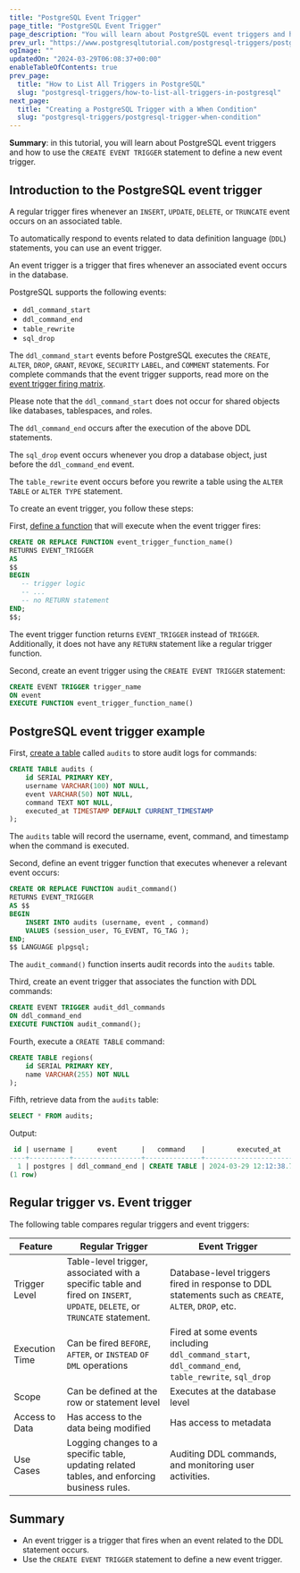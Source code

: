 ```yaml
---
title: "PostgreSQL Event Trigger"
page_title: "PostgreSQL Event Trigger"
page_description: "You will learn about PostgreSQL event triggers and how to use the CREATE EVENT TRIGGER statement to define a new event trigger."
prev_url: "https://www.postgresqltutorial.com/postgresql-triggers/postgresql-event-trigger/"
ogImage: ""
updatedOn: "2024-03-29T06:08:37+00:00"
enableTableOfContents: true
prev_page: 
  title: "How to List All Triggers in PostgreSQL"
  slug: "postgresql-triggers/how-to-list-all-triggers-in-postgresql"
next_page: 
  title: "Creating a PostgreSQL Trigger with a When Condition"
  slug: "postgresql-triggers/postgresql-trigger-when-condition"
---
```





**Summary**: in this tutorial, you will learn about PostgreSQL event triggers and how to use the `CREATE EVENT TRIGGER` statement to define a new event trigger.


## Introduction to the PostgreSQL event trigger

A regular trigger fires whenever an `INSERT`, `UPDATE`, `DELETE`, or `TRUNCATE` event occurs on an associated table.

To automatically respond to events related to data definition language (`DDL`) statements, you can use an event trigger.

An event trigger is a trigger that fires whenever an associated event occurs in the database.

PostgreSQL supports the following events:

* `ddl_command_start`
* `ddl_command_end`
* `table_rewrite`
* `sql_drop`

The `ddl_command_start` events before PostgreSQL executes the `CREATE`, `ALTER`, `DROP`, `GRANT`, `REVOKE`, `SECURITY` `LABEL`, and `COMMENT` statements. For complete commands that the event trigger supports, read more on the [event trigger firing matrix](https://www.postgresql.org/docs/current/event-trigger-matrix.html).

Please note that the `ddl_command_start` does not occur for shared objects like databases, tablespaces, and roles.

The `ddl_command_end` occurs after the execution of the above DDL statements.

The `sql_drop` event occurs whenever you drop a database object, just before the `ddl_command_end` event.

The `table_rewrite` event occurs before you rewrite a table using the `ALTER TABLE` or `ALTER TYPE` statement.

To create an event trigger, you follow these steps:

First, [define a function](../postgresql-plpgsql/postgresql-create-function) that will execute when the event trigger fires:


```sql
CREATE OR REPLACE FUNCTION event_trigger_function_name()
RETURNS EVENT_TRIGGER
AS
$$
BEGIN
   -- trigger logic
   -- ...
   -- no RETURN statement
END;
$$;
```
The event trigger function returns `EVENT_TRIGGER` instead of `TRIGGER`. Additionally, it does not have any `RETURN` statement like a regular trigger function.

Second, create an event trigger using the `CREATE EVENT TRIGGER` statement:


```sql
CREATE EVENT TRIGGER trigger_name
ON event
EXECUTE FUNCTION event_trigger_function_name()
```

## PostgreSQL event trigger example

First, [create a table](../postgresql-tutorial/postgresql-create-table) called `audits` to store audit logs for commands:


```sql
CREATE TABLE audits (
    id SERIAL PRIMARY KEY,
    username VARCHAR(100) NOT NULL,
    event VARCHAR(50) NOT NULL,
    command TEXT NOT NULL,
    executed_at TIMESTAMP DEFAULT CURRENT_TIMESTAMP
);
```
The `audits` table will record the username, event, command, and timestamp when the command is executed.

Second, define an event trigger function that executes whenever a relevant event occurs:


```sql
CREATE OR REPLACE FUNCTION audit_command()
RETURNS EVENT_TRIGGER 
AS $$
BEGIN
    INSERT INTO audits (username, event , command)
    VALUES (session_user, TG_EVENT, TG_TAG );
END;
$$ LANGUAGE plpgsql;
```
The `audit_command()` function inserts audit records into the `audits` table.

Third, create an event trigger that associates the function with DDL commands:


```sql
CREATE EVENT TRIGGER audit_ddl_commands
ON ddl_command_end
EXECUTE FUNCTION audit_command();
```
Fourth, execute a `CREATE TABLE` command:


```sql
CREATE TABLE regions(
    id SERIAL PRIMARY KEY,
    name VARCHAR(255) NOT NULL   
);
```
Fifth, retrieve data from the `audits` table:


```sql
SELECT * FROM audits;
```
Output:


```sql
 id | username |      event      |   command    |        executed_at
----+----------+-----------------+--------------+----------------------------
  1 | postgres | ddl_command_end | CREATE TABLE | 2024-03-29 12:12:38.773734
(1 row)
```

## Regular trigger vs. Event trigger

The following table compares regular triggers and event triggers:



| Feature | Regular Trigger | Event Trigger |
| --- | --- | --- |
| Trigger Level | Table\-level trigger, associated with a specific table and fired on `INSERT`, `UPDATE`, `DELETE`, or `TRUNCATE` statement. | Database\-level triggers fired in response to DDL statements such as `CREATE`, `ALTER`, `DROP`, etc. |
| Execution Time | Can be fired `BEFORE`, `AFTER`, or `INSTEAD` `OF` `DML` operations | Fired at some events including `ddl_command_start`, `ddl_command_end`, `table_rewrite`, `sql_drop` |
| Scope | Can be defined at the row or statement level | Executes at the database level |
| Access to Data | Has access to the data being modified | Has access to metadata |
| Use Cases | Logging changes to a specific table, updating related tables, and enforcing business rules. | Auditing DDL commands, and monitoring user activities. |


## Summary

* An event trigger is a trigger that fires when an event related to the DDL statement occurs.
* Use the `CREATE EVENT TRIGGER` statement to define a new event trigger.

